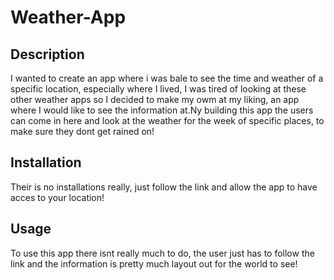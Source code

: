 # Weather-App

## Description

I wanted to create an app where i was bale to see the time and weather of a specific location, especially where I lived, I was tired of looking at these other weather apps so I decided to make my owm at my liking, an app where I would like to see the information at.Ny building this app the users can come in here and look at the weather for the week of specific places, to make sure they dont get rained on!

## Installation

Their is no installations really, just follow the link and allow the app to have acces to your location!

## Usage

To use this app there isnt really much to do, the user just has to follow the link and the information is pretty much layout out for the world to see!




